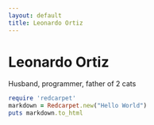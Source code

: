 ```yaml
---
layout: default
title: Leonardo Ortiz
---
```

<div class="blurb">
	<h1>Leonardo Ortiz</h1>
	<p>Husband, programmer, father of 2 cats</p>
</div>

```ruby
require 'redcarpet'
markdown = Redcarpet.new("Hello World")
puts markdown.to_html
```
